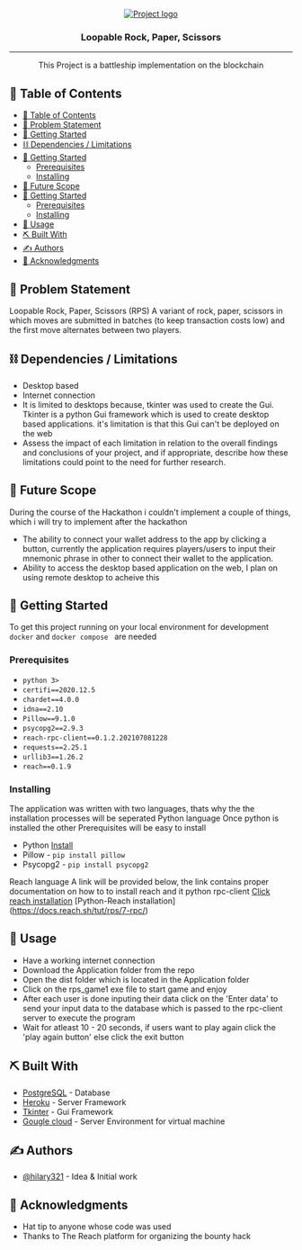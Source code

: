<p align="center">
  <a href="" rel="noopener">
 <img src="https://docs.reach.sh/assets/logo.png" alt="Project logo"></a>
</p>
<h3 align="center">Loopable Rock, Paper, Scissors</h3>

<div align="center">


</div>

---

<p align="center"> This Project is a battleship implementation on the blockchain
    <br> 
</p>

## 📝 Table of Contents

- [📝 Table of Contents](#-table-of-contents)
- [🧐 Problem Statement <a name = "problem_statement"></a>](#-problem-statement-)
- [🏁 Getting Started <a name = "getting_started"></a>](#-getting-started-)
- [⛓️ Dependencies / Limitations <a name = "limitations"></a>](#️-dependencies--limitations-)
- [🏁 Getting Started <a name = "getting_started"></a>](#-getting-started-)
  - [Prerequisites](#prerequisites)
  - [Installing](#installing)
- [🚀 Future Scope <a name = "future_scope"></a>](#-future-scope-)
- [🏁 Getting Started <a name = "getting_started"></a>](#-getting-started-)
  - [Prerequisites](#prerequisites)
  - [Installing](#installing)
- [🎈 Usage <a name="usage"></a>](#-usage-)
- [⛏️ Built With <a name = "tech_stack"></a>](#️-built-with-)
- [✍️ Authors <a name = "authors"></a>](#️-authors-)
- [🎉 Acknowledgments <a name = "acknowledgments"></a>](#-acknowledgments-)

## 🧐 Problem Statement <a name = "problem_statement"></a>

Loopable Rock, Paper, Scissors (RPS)
A variant of rock, paper, scissors in which moves are submitted in batches (to keep transaction costs low) and the first move alternates between two players.

## ⛓️ Dependencies / Limitations <a name = "limitations"></a>

- Desktop based
- Internet connection
- It is limited to desktops because, tkinter was used to create the Gui. Tkinter is a python Gui framework which is used to create desktop based applications. it's limitation is that this Gui can't be deployed on the web
- Assess the impact of each limitation in relation to the overall findings and conclusions of your project, and if
  appropriate, describe how these limitations could point to the need for further research. 

## 🚀 Future Scope <a name = "future_scope"></a>
During the course of the Hackathon i couldn't implement a couple of things, which i will try to implement after the hackathon
- The ability to connect your wallet address to the app by clicking a button, currently the application requires players/users to input their mnemonic phrase in other to connect their wallet to the application.
- Ability to access the desktop based application on the web, I plan on using remote desktop to acheive this 

## 🏁 Getting Started <a name = "getting_started"></a>

To get this project running on your local environment for development `docker` and `docker compose ` are needed

### Prerequisites
- ``` python 3> ```
- ```certifi==2020.12.5```
- ```chardet==4.0.0```
- ```idna==2.10```
- ``` Pillow==9.1.0 ```
- ``` psycopg2==2.9.3 ```
- ``` reach-rpc-client==0.1.2.202107081228 ```
- ``` requests==2.25.1 ```
- ``` urllib3==1.26.2 ```
- ``` reach==0.1.9 ```


### Installing
The application was written with two languages, thats why the the installation processes will be seperated 
Python language
Once python is installed the other Prerequisites will be easy to install 
- Python [Install](https://www.python.org/downloads/?msclkid=95fb884bc30d11ec9c77c9d90aa64d9f)
- Pillow - ```pip install pillow```
- Psycopg2 - ```pip install psycopg2```

Reach language
A link will be provided below, the link contains proper documentation on how to to install reach and it python rpc-client
[Click reach installation](https://docs.reach.sh/tut/rps/)
[Python-Reach installation] (https://docs.reach.sh/tut/rps/7-rpc/)


## 🎈 Usage <a name="usage"></a>
- Have a working internet connection 
- Download the Application folder from the repo 
- Open the dist folder which is located in the Application folder 
- Click on the rps_game1 exe file to start game and enjoy
- After each user is done inputing their data click on the 'Enter data' to send your input data to the database which is passed to the rpc-client server to execute the program
- Wait for atleast 10 - 20 seconds, if users want to play again click the 'play again button' else click the exit button



## ⛏️ Built With <a name = "tech_stack"></a>

- [PostgreSQL](https://www.postgresql.org) - Database
- [Heroku](https://www.heroku.com) - Server Framework
- [Tkinter](https://pythonbasics.org/tkinter) - Gui Framework
- [Gougle cloud](https://console.cloud.google.com/) - Server Environment for virtual machine

## ✍️ Authors <a name = "Hilary"></a>

- [@hilary321](https://github.com/hilary3211) - Idea & Initial work


## 🎉 Acknowledgments <a name = "acknowledgments"></a>

- Hat tip to anyone whose code was used
- Thanks to The Reach platform for organizing the bounty hack
